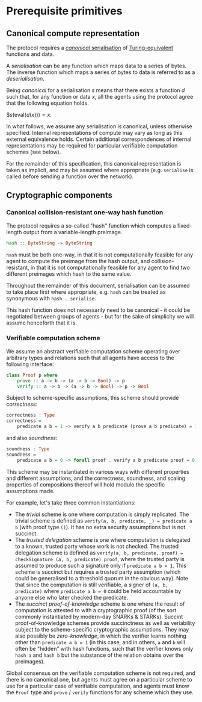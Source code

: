 # Prerequisite primitives

## Canonical compute representation

The protocol requires a [*canonical* serialisation](../glossary.md#canonical-serialization) of [Turing-equivalent](../glossary.md#turing-complete) functions and data.

A *serialisation* can be any function which maps data to a series of bytes. The inverse function which maps a series of bytes to data is referred to as a *deserialisation*.

Being *canonical* for a serialisation $s$ means that there exists a function $d$
such that, for any function or data $x$, all the agents using the protocol agree
that the following equation holds.

$$s(\mathsf{eval}(d(x))) = x.$

In what follows, we assume any serialisation is canonical, unless otherwise specified. Internal representations of compute may vary as long as this external equivalence holds. Certain additional correspondences of internal representations may be required for particular verifiable computation schemes (see below).

For the remainder of this specification, this canonical representation is taken as implicit, and may be assumed where appropriate (e.g. `serialise` is called before sending a function over the network).

## Cryptographic components

### Canonical collision-resistant one-way hash function

The protocol requires a so-called "hash" function which computes a fixed-length output from a variable-length preimage.

```haskell
hash :: ByteString -> ByteString
```

`hash` must be both one-way, in that it is not computationally feasible for any agent to compute the preimage from the hash output, and collision-resistant, in that it is not computationally feasible for any agent to find two different preimages which hash to the same value.

Throughout the remainder of this document, serialisation can be assumed to take place first where appropriate, e.g. `hash` can be treated as synonymous with `hash . serialise`.

This hash function does not necessarily need to be canonical - it could be negotiated between groups of agents - but for the sake of simplicity we will assume henceforth that it is.

### Verifiable computation scheme

We assume an abstract verifiable computation scheme operating over arbitrary types and relations such that all agents have access to the following interface:

```haskell
class Proof p where
    prove :: a -> b -> (a -> b -> Bool) -> p
    verify :: a -> b -> (a -> b -> Bool) -> p -> Bool
```

Subject to scheme-specific assumptions, this scheme should provide _correctness_:

```haskell
correctness : Type
correctness =
    predicate a b = 1 -> verify a b predicate (prove a b predicate) = 1
```

and also _soundness_:

```haskell
soundness : Type
soundness =
    predicate a b = 0 -> forall proof . verify a b predicate proof = 0
```

This scheme may be instantiated in various ways with different properties and different assumptions, and the correctness, soundness, and scaling properties of compositions thereof will hold modulo the specific assumptions made.

For example, let's take three common instantiations:

- The _trivial_ scheme is one where computation is simply replicated. The trivial scheme is defined as `verify(a, b, predicate, _) = predicate a b` (with proof type `()`). It has no extra security assumptions but is not succinct.
- The _trusted delegation_ scheme is one where computation is delegated to a known, trusted party whose work is not checked. The trusted delegation scheme is defined as `verify(a, b, predicate, proof) = checkSignature (a, b, predicate) proof`, where the trusted party is assumed to produce such a signature only if `predicate a b = 1`. This scheme is succinct but requires a trusted party assumption (which could be generalised to a threshold quorum in the obvious way). Note that since the computation is still verifiable, a signer of `(a, b, predicate)` where `predicate a b = 0` could be held accountable by anyone else who later checked the predicate.
- The _succinct proof-of-knowledge_ scheme is one where the result of computation is attested to with a cryptographic proof (of the sort commonly instantiated by modern-day SNARKs & STARKs). Succint proof-of-knowledge schemes provide succinctness as well as veriability subject to the scheme-specific cryptographic assumptions. They may also possibly be _zero-knowledge_, in which the verifier learns nothing other than `predicate a b = 1` (in this case, and in others, `a` and `b` will often be "hidden" with hash functions, such that the verifier knows only `hash a` and `hash b` but the substance of the relation obtains over the preimages).

Global consensus on the verifiable computation scheme is not required, and there is no canonical one, but agents must agree on a particular scheme to use for a particular case of verifiable computation, and agents must know the `Proof` type and `prove` / `verify` functions for any scheme which they use.
